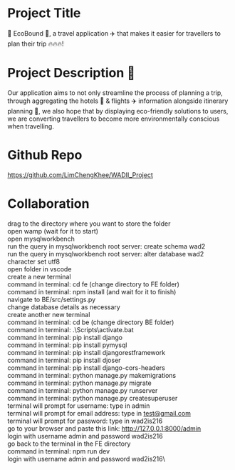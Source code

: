 # Project Title
🍃 EcoBound 🍃, a travel application ✈️ that makes it easier for travellers to plan their trip 🔥🔥🔥! 

# Project Description 📖
Our application aims to not only streamline the process of planning a trip, through aggregating the hotels 🏨 & flights ✈️ information alongside itinerary planning 📆, we also hope that by displaying eco-friendly solutions to users, we are converting travellers to become more environmentally conscious when travelling.

# Github Repo
https://github.com/LimChengKhee/WADII_Project

# Collaboration
drag to the directory where you want to store the folder\
open wamp (wait for it to start)\
open mysqlworkbench\
run the query in mysqlworkbench root server: create schema wad2 \
run the query in mysqlworkbench root server: alter database wad2 character set utf8\
open folder in vscode\
create a new terminal\
command in terminal: cd fe (change directory to FE folder)\
command in terminal: npm install (and wait for it to finish)\
navigate to BE/src/settings.py\
change database details as necessary\
create another new terminal\
command in terminal: cd be (change directory BE folder)\
command in terminal: .\Scripts\activate.bat\
command in terminal: pip install django\
command in terminal: pip install pymysql\
command in terminal: pip install djangorestframework\
command in terminal: pip install djoser\
command in terminal: pip install django-cors-headers\
command in terminal: python manage.py makemigrations\
command in terminal: python manage.py migrate\
command in terminal: python manage.py runserver\
command in terminal: python manage.py createsuperuser\
terminal will prompt for username: type in admin\
terminal will prompt for email address: type in test@gmail.com\
terminal will prompt for password: type in wad2is216\
go to your browser and paste this link: http://127.0.0.1:8000/admin \
login with username admin and password wad2is216\
go back to the terminal in the FE directory\
command in terminal: npm run dev\
login with username admin and password wad2is216\
